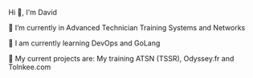 Hi 👋, I'm David

🔭 I’m currently in Advanced Technician Training Systems and Networks

🌱 I am currently learning DevOps and GoLang

💼 My current projects are: My training ATSN (TSSR), Odyssey.fr and Tolnkee.com

<br><br>

<!-- 👨‍🏫 Thanks to my lifelong teacher <a href=https://github.com/Niromash>Niromash</a> -->

<!---
KStoums/KStoums is a ✨ special ✨ repository because its `README.md` (this file) appears on your GitHub profile.
You can click the Preview link to take a look at your changes.
--->

